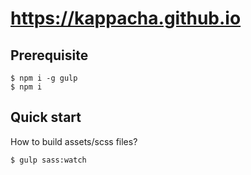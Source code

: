 # https://kappacha.github.io

## Prerequisite

```
$ npm i -g gulp
$ npm i
```

## Quick start

How to build assets/scss files?

```
$ gulp sass:watch
```
